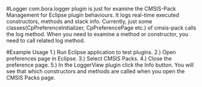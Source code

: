 #Logger
com.bora.logger plugin is just for examine the CMSIS-Pack Management for Eclipse
plugin behaviours. It logs real-time executed constructors, methods and stack info.
Currently, just some classes(CpPreferenceInitializer, CpPreferencePage etc.)
of cmsis-pack calls the log method. When you need to examine a method 
or constructor, you need to call related log method.

#Example Usage
1.) Run Eclipse application to test plugins.
2.) Open preferences page in Eclipse.
3.) Select CMSIS Packs.
4.) Close the preference page.
5.) In the LoggerView plugin click the Info button. You will see that which
constructors and methods are called when you open the CMSIS Packs page.
